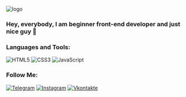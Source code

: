 ![logo](https://user-images.githubusercontent.com/67102520/115917225-922a1c80-a47e-11eb-8635-ffd19d9d62e6.png)

### Hey, everybody, I am beginner front-end developer and just nice guy 👋

### Languages and Tools:
![HTML5](https://img.shields.io/badge/-HTML5-090909?style=for-the-badge&logo=html&logoColor=47C5FB)
![CSS3](https://img.shields.io/badge/-CSS3-090909?style=for-the-badge&logo=css&logoColor=19A7F0)
![JavaScript](https://img.shields.io/badge/-JavaScript-090909?style=for-the-badge&logo=JavaScript&logoColor=E9D54D)

### Follow Me:
[![Telegram](https://img.shields.io/badge/-Telegram-090909?style=for-the-badge&logo=telegram&logoColor=27A0D9)](https://t.me/desmond333)
[![Instagram](https://img.shields.io/badge/-Instagram-090909?style=for-the-badge&logo=instagram&logoColor=B4068E)](https://instagram.com/_web._.pro.grammer_)
[![Vkontakte](https://img.shields.io/badge/-Vkontakte-090909?style=for-the-badge&logo=Vk&logoColor=4F7DB3)](https://vk.com/web_programmer2020)



<!--
**desmond333/desmond333** is a ✨ _special_ ✨ repository because its `README.md` (this file) appears on your GitHub profile.

Here are some ideas to get you started:

- 🔭 I’m currently working on ...
- 🌱 I’m currently learning ...
- 👯 I’m looking to collaborate on ...
- 🤔 I’m looking for help with ...
- 💬 Ask me about ...
- 📫 How to reach me: ...
- 😄 Pronouns: ...
- ⚡ Fun fact: ...
-->
